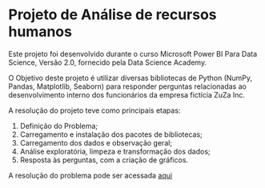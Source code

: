 # Projeto de Análise de recursos humanos

Este projeto foi desenvolvido durante o curso Microsoft Power BI Para Data Science, Versão 2.0, fornecido pela Data Science Academy.

O Objetivo deste projeto é utilizar diversas bibliotecas de Python (NumPy, Pandas, Matplotlib, Seaborn) para responder perguntas relacionadas ao desenvolvimento interno dos funcionários da empresa fictícia ZuZa Inc.

A resolução do projeto teve como principais etapas:
1) Definição do Problema;
2) Carregamento e instalação dos pacotes de bibliotecas;
3) Carregamento dos dados e observação geral;
4) Análise exploratória, limpeza e transformação dos dados;
5) Resposta às perguntas, com a criação de gráficos.

A resolução do problema pode ser acessada [aqui](https://github.com/YuriKnebel/Projeto-Analise-de-recursos-humanos/blob/main/Mini-Projeto3.ipynb)
 
